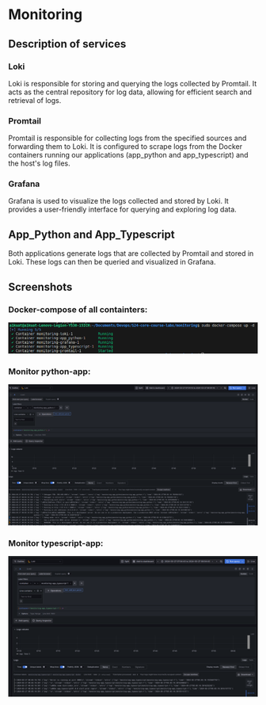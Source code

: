 # Monitoring

## Description of services

### Loki

Loki is responsible for storing and querying the logs collected by Promtail. It acts as the central repository for log data, allowing for efficient search and retrieval of logs.

### Promtail

Promtail is responsible for collecting logs from the specified sources and forwarding them to Loki. It is configured to scrape logs from the Docker containers running our applications (app_python and app_typescript) and the host's log files.

### Grafana

Grafana is used to visualize the logs collected and stored by Loki. It provides a user-friendly interface for querying and exploring log data.

## App_Python and App_Typescript

Both applications generate logs that are collected by Promtail and stored in Loki. These logs can then be queried and visualized in Grafana.

## Screenshots

### Docker-compose of all containters:

![containers.png](assets/containers.png)

### Monitor python-app:

![app-python.png](assets/app-python.png)

### Monitor typescript-app:

![app-typescript.png](assets/app-typescript.png)